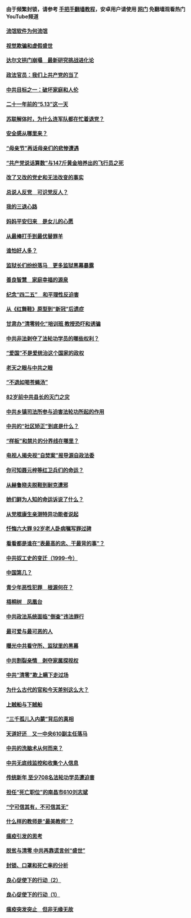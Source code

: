 #### 由于频繁封锁，请参考 [手把手翻墙教程](https://github.com/gfw-breaker/guides/wiki/)，安卓用户请使用 [网门](https://github.com/gfw-breaker/nogfw/blob/master/dl.md?t=06031700) 免翻墙观看热门YouTube频道 

#### [流氓软件为何流氓](../pages/19/426531.md?t=06031700) 

#### [视觉欺骗和虚假盛世](../pages/19/426443.md?t=06031700) 

#### [达尔文拱门崩塌　最新研究挑战进化论](../pages/19/426009.md?t=06031700) 

#### [政法官员：我们上共产党的当了](../pages/19/425351.md?t=06031700) 

#### [中共目标之一：破坏家庭和人伦](../pages/19/424454.md?t=06031700) 

#### [二十一年前的“5.13”这一天](../pages/19/424814.md?t=06031700) 

#### [苏联解体时，为什么连军队都在忙着退党？](../pages/19/424335.md?t=06031700) 

#### [安全感从哪里来？](../pages/19/424336.md?t=06031700) 

#### [“母亲节”再话母亲们的悲惨遭遇](../pages/19/424234.md?t=06031700) 

#### [“共产党说话算数”与147斤黄金培养出的飞行员之死](../pages/19/424115.md?t=06031700) 

#### [改了又改的党史和无法改变的事实](../pages/19/424037.md?t=06031700) 

#### [总说人反党　可识党反人？](../pages/19/423820.md?t=06031700) 

#### [我的三退心路](../pages/19/423876.md?t=06031700) 

#### [妈妈平安归来　是女儿的心愿](../pages/19/423947.md?t=06031700) 

#### [从最棒打手到最优替罪羊](../pages/19/423819.md?t=06031700) 

#### [谁怕好人多？](../pages/19/423774.md?t=06031700) 

#### [监狱长们纷纷落马　更多监狱黑幕暴露](../pages/19/423787.md?t=06031700) 

#### [善良智慧　家庭幸福的源泉](../pages/19/423632.md?t=06031700) 

#### [纪念“四二五”　和平理性反迫害](../pages/19/423660.md?t=06031700) 

#### [从《红舞鞋》原型到“新冠”后遗症](../pages/19/423509.md?t=06031700) 

#### [甘肃办“清零转化”培训班 教授恐吓和诱骗](../pages/19/423498.md?t=06031700) 

#### [中共非法剥夺了法轮功学员的哪些权利？](../pages/19/423392.md?t=06031700) 

#### [“爱国”不是爱统治这个国家的政权](../pages/19/423029.md?t=06031700) 

#### [老天之眼与中共之眼](../pages/19/423378.md?t=06031700) 

#### [“不退如喝苍蝇汤”](../pages/19/423287.md?t=06031700) 

#### [82岁前中共县长的灭门之灾](../pages/19/423055.md?t=06031700) 

#### [中共乡镇司法所参与迫害法轮功所起的作用](../pages/19/423064.md?t=06031700) 

#### [中共的“社区矫正”到底是什么？](../pages/19/422870.md?t=06031700) 

#### [“样板”和禁片的分界线在哪里？](../pages/19/422704.md?t=06031700) 

#### [电视人揭央视“自焚案”报导源自政法委](../pages/19/422770.md?t=06031700) 

#### [你可知聂元梓等红卫兵们的命运？](../pages/19/422848.md?t=06031700) 

#### [从赫鲁晓夫脱鞋到耐克遭邪](../pages/19/422826.md?t=06031700) 

#### [她们鲜为人知的命运诉说了什么？](../pages/19/422754.md?t=06031700) 

#### [从党棍康生亲测特异功能者说起](../pages/19/422657.md?t=06031700) 

#### [忏悔六大罪 92岁老人卧病嘱写罪过碑](../pages/19/422750.md?t=06031700) 

#### [看看都是谁在“表最高的忠、干最背的事”？](../pages/19/422703.md?t=06031700) 

#### [中共奴工史的变迁（1999-今）](../pages/19/422656.md?t=06031700) 

#### [中国第几？](../pages/19/422496.md?t=06031700) 

#### [青少年恶性犯罪　根源何在？](../pages/19/422449.md?t=06031700) 

#### [梧桐树　凤凰台](../pages/19/422442.md?t=06031700) 

#### [中共政法系统面临“倒查”违法罪行](../pages/19/422497.md?t=06031700) 

#### [最可爱与最可恶的人](../pages/19/422448.md?t=06031700) 

#### [曝光中共看守所、监狱里的黑幕](../pages/19/422390.md?t=06031700) 

#### [中共割裂亲情　剥夺家属探视权](../pages/19/422364.md?t=06031700) 

#### [中共“清零”欺上瞒下走过场](../pages/19/422306.md?t=06031700) 

#### [为什么古代的官和今天差别这么大？](../pages/19/422228.md?t=06031700) 

#### [上贼船与下贼船](../pages/19/422276.md?t=06031700) 

#### [“三千孤儿入内蒙”背后的真相](../pages/19/422229.md?t=06031700) 

#### [天道好还　又一中央610副主任落马](../pages/19/422155.md?t=06031700) 

#### [中共的洗脑术从何而来？](../pages/19/422154.md?t=06031700) 

#### [中共无底线监控和收集个人信息](../pages/19/422039.md?t=06031700) 

#### [传统新年 至少708名法轮功学员遭迫害](../pages/19/421946.md?t=06031700) 

#### [担任“死亡职位”的南昌市610刘志斌](../pages/19/421957.md?t=06031700) 

#### [“宁可信其有，不可信其无”](../pages/19/421691.md?t=06031700) 

#### [什么样的教师是“最美教师”？](../pages/19/421755.md?t=06031700) 

#### [瘟疫引发的思考](../pages/19/421594.md?t=06031700) 

#### [脱贫与清零 中共再靠谎言创“盛世”](../pages/19/421590.md?t=06031700) 

#### [封锁、口罩和死亡率的分析](../pages/19/421495.md?t=06031700) 

#### [良心促使下的行动（2）](../pages/19/421361.md?t=06031700) 

#### [良心促使下的行动（1）](../pages/19/421302.md?t=06031700) 

#### [瘟疫突发突止　但非无缘无故](../pages/19/421281.md?t=06031700) 

